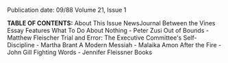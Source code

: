 Publication date: 09/88
Volume 21, Issue 1

**TABLE OF CONTENTS:**
About This Issue
NewsJournal
Between the Vines
Essay
Features
What To Do About Nothing - Peter Zusi
Out of Bounds - Matthew Fleischer
Trial and Error: The Executive Committee's Self-Discipline - Martha Brant
A Modern Messiah - Malaika Amon
After the Fire - John Gill
Fighting Words - Jennifer Fleissner
Books


